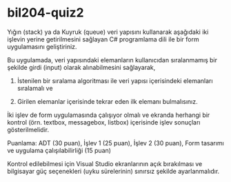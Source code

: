 # bil204-quiz2

Yığın (stack) ya da Kuyruk (queue) veri yapısını kullanarak aşağıdaki iki işlevin yerine getirilmesini sağlayan C# programlama dili ile bir form uygulamasını geliştiriniz.

Bu uygulamada, veri yapısındaki elemanların kullanıcıdan sıralanmamış bir şekilde girdi (input) olarak alınabilmesini sağlayarak,

1. İstenilen bir sıralama algoritması ile veri yapısı içerisindeki elemanları sıralamalı ve

2. Girilen elemanlar içerisinde tekrar eden ilk elemanı bulmalısınız.

İki işlev de form uygulamasında çalışıyor olmalı ve ekranda herhangi bir kontrol (örn. textbox, messagebox, listbox) içerisinde işlev sonuçları gösterilmelidir.

Puanlama: ADT (30 puan), İşlev 1 (25 puan), İşlev 2 (30 puan), Form tasarımı ve uygulama çalışılabilirliği (15 puan)

Kontrol edilebilmesi için Visual Studio ekranlarının açık bırakılması ve bilgisayar güç seçenekleri (uyku sürelerinin) sınırsız şekilde ayarlanmalıdır.
